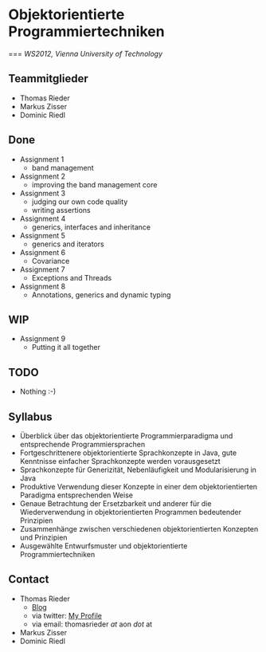 # Objektorientierte Programmiertechniken
===
_WS2012, Vienna University of Technology_

## Teammitglieder
 - Thomas Rieder
 - Markus Zisser
 - Dominic Riedl

## Done
 - Assignment 1
   - band management
 - Assignment 2
   - improving the band management core
 - Assignment 3
   - judging our own code quality
   - writing assertions
 - Assignment 4
   - generics, interfaces and inheritance
 - Assignment 5
    - generics and iterators 
 - Assignment 6
    - Covariance
 - Assignment 7
    - Exceptions and Threads
 - Assignment 8
    - Annotations, generics and dynamic typing

## WIP
 - Assignment 9
    - Putting it all together

## TODO
 - Nothing :-)
 
## Syllabus
 - Überblick über das objektorientierte Programmierparadigma und entsprechende Programmiersprachen
 - Fortgeschrittenere objektorientierte Sprachkonzepte in Java, gute Kenntnisse einfacher Sprachkonzepte werden vorausgesetzt
 - Sprachkonzepte für Generizität, Nebenläufigkeit und Modularisierung in Java
 - Produktive Verwendung dieser Konzepte in einer dem objektorientierten Paradigma entsprechenden Weise
 - Genaue Betrachtung der Ersetzbarkeit und anderer für die Wiederverwendung in objektorientierten Programmen bedeutender Prinzipien
 - Zusammenhänge zwischen verschiedenen objektorientierten Konzepten und Prinzipien
 - Ausgewählte Entwurfsmuster und objektorientierte Programmiertechniken
 
 
## Contact
 - Thomas Rieder
 	- [Blog](http://thomasrieder.github.com)
    - via twitter: [My Profile](https://twitter.com/#!/thomasrieder)
    - via email: thomasrieder _at_ aon _dot_ at
 - Markus Zisser
 - Dominic Riedl